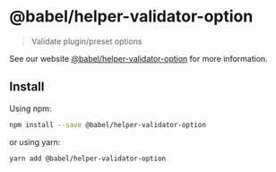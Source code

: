 # @babel/helper-validator-option

> Validate plugin/preset options

See our website [@babel/helper-validator-option](https://babeljs.io/docs/en/babel-helper-validator-option) for more
information.

## Install

Using npm:

```sh
npm install --save @babel/helper-validator-option
```

or using yarn:

```sh
yarn add @babel/helper-validator-option
```
